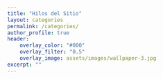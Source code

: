 ```yaml
---
title: "Hilos del Sitio"
layout: categories
permalink: /categories/
author_profile: true
header:
    overlay_color: "#000"
    overlay_filter: "0.5"
    overlay_image: assets/images/wallpaper-3.jpg
excerpt: ""
---
```

